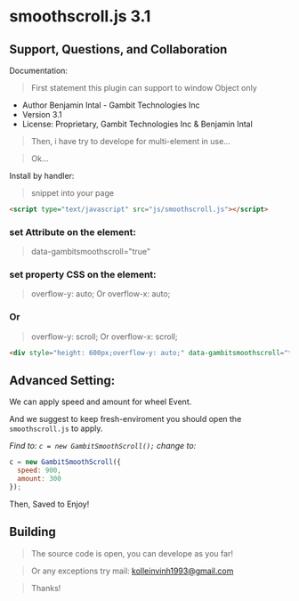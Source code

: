 # smoothscroll.js 3.1

## Support, Questions, and Collaboration

Documentation:
>First statement this plugin can support to window Object only
> 
 * Author Benjamin Intal - Gambit Technologies Inc
 * Version 3.1
 * License: Proprietary, Gambit Technologies Inc & Benjamin Intal

>Then, i have try to develope for multi-element in use...

>Ok...

Install by handler:
> snippet into your page

```html
<script type="text/javascript" src="js/smoothscroll.js"></script>
```
>
### set Attribute on the element: 
>data-gambitsmoothscroll="true"
### set property CSS on the element:
>overflow-y: auto; Or overflow-x: auto;
### Or
>overflow-y: scroll; Or overflow-x: scroll;

```html
<div style="height: 600px;overflow-y: auto;" data-gambitsmoothscroll="true"></div>
```

## Advanced Setting:

We can apply speed and amount for wheel Event.

And we suggest to keep fresh-enviroment you should open the `smoothscroll.js` to apply.

*Find to: `c = new GambitSmoothScroll();` change to:*

```js
c = new GambitSmoothScroll({
  speed: 900,
  amount: 300
});
```
Then, Saved to Enjoy!

## Building

>The source code is open, you can develope as you far!

>Or any exceptions try mail: kolleinvinh1993@gmail.com

>Thanks!

